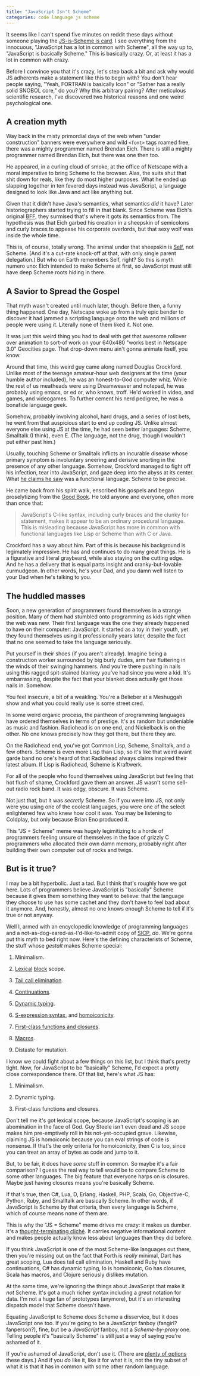 ```yaml
---
title: "JavaScript Isn't Scheme"
categories: code language js scheme
---
```


It seems like I can't spend five minutes on reddit these days without someone
playing the [JS-is-Scheme is card][thread]. I see everything from the innocuous,
"JavaScript has a lot in common with Scheme", all the way up to, "JavaScript is
basically Scheme." This is basically crazy. Or, at least it has a lot in common
with crazy.

[thread]: http://www.reddit.com/r/programming/comments/1g7gw7/the_angular_team_is_porting_angularjs_to_dart/cahzqav

Before I convince you that it's crazy, let's step back a bit and ask why would
JS adherents make a statement like this to begin with? You don't hear people
saying, "Yeah, FORTRAN is basically Icon" or "Sather has a really solid SNOBOL
core," do you? Why this arbitrary pairing? After meticulous scientific research,
I've discovered two historical reasons and one weird psychological one.

## A creation myth

Way back in the misty primordial days of the web when "under construction"
banners were everywhere and wild `<font>` tags roamed free, there was a mighty
programmer named Brendan Eich. There is still a mighty programmer named Brendan
Eich, but there was one then too.

He appeared, in a curling cloud of smoke, at the office of Netscape with a moral
imperative to bring Scheme to the browser. Alas, the suits shut that shit down
for reals, like they do most higher purposes. What he ended up slapping together
in ten fevered days instead was JavaScript, a language designed to look like
Java and act like anything but.

Given that it didn't have Java's semantics, what semantics *did* it have? Later
historiographers started trying to fill in that blank. Since Scheme was Eich's
original <abbr title="best friend 4eva <3 <3 <3 ">BFF</abbr>, they surmised
that's where it gots its semantics from. The hypothesis was that Eich garbed his
creation in a sheepskin of semicolons and curly braces to appease his corporate
overlords, but that sexy wolf was inside the whole time.

This is, of course, totally wrong. The animal under that sheepskin is [Self][],
not Scheme. (And it's a cut-rate knock-off at that, with only single parent
delegation.) But who on Earth remembers Self, right? So this is myth numero uno:
Eich intended to make Scheme at first, so JavaScript must still have deep Scheme
roots hiding in there.

[self]: http://selflanguage.org/

## A Savior to Spread the Gospel

That myth wasn't created until much later, though. Before then, a funny thing
happened. One day, Netscape woke up from a truly epic bender to discover it had
jammed a scripting language onto the web and millions of people were using it.
Literally none of them liked it. Not one.

It was just this weird thing you had to deal with get that awesome rollover over
animation to sort-of work on your 640x480 "works best in Netscape 3.0" Geocities
page. That drop-down menu ain't gonna animate itself, you know.

Around that time, this weird guy came along named Douglas Crockford. Unlike most
of the teenage amateur-hour web designers at the time (your humble author
included), he was an honest-to-God computer whiz. While the rest of us meatheads
were using Dreamweaver and notepad, he was probably using emacs, or ed or, who
knows, troff. He'd worked in video, and games, and videogames. To further cement
his nerd pedigree, he was a bonafide language geek.

Somehow, probably involving alcohol, hard drugs, and a series of lost bets, he
went from that auspicious start to end up coding JS. Unlike almost everyone else
using JS at the time, he had seen better languages: Scheme, Smalltalk (I think),
even E. (The language, not the drug, though I wouldn't put either past him.)

Usually, touching Scheme or Smalltalk inflicts an incurable disease whose
primary symptom is involuntary sneering and derisive snorting in the presence of
any other language. Somehow, Crockford managed to fight off his infection, tear
into JavaScript, and gaze deep into the abyss at its center. What [he claims he
saw][crock] was a functional language. Scheme to be precise.

[crock]: http://www.crockford.com/javascript/javascript.html

He came back from his spirit walk, enscribed his gospels and began proselytizing
from the [Good Book][]. He told anyone and everyone, often more than once that:

[good book]: http://www.amazon.com/dp/0596517742

> JavaScript's C-like syntax, including curly braces and the clunky for
> statement, makes it appear to be an ordinary procedural language. This is
> misleading because JavaScript has more in common with functional languages
> like Lisp or Scheme than with C or Java.

Crockford has a way about him. Part of this is because his background is
legimately impressive. He has and continues to do many great things. He is a
figurative and literal graybeard, while also staying on the cutting edge. And he
has a delivery that is equal parts insight and cranky-but-lovable curmudgeon. In
other words, he's your Dad, and you damn well listen to your Dad when he's
talking to you.

## The huddled masses

Soon, a new generation of programmers found themselves in a strange position.
Many of them had stumbled onto programming as kids right when the web was new.
Their first language was the one they already happened to have on their
computer: JavaScript. It started as a toy in their youth, yet they found
themselves using it professionally years later, despite the fact that no one
seemed to take the language seriously.

Put yourself in their shoes (if you aren't already). Imagine being a
construction worker surrounded by big burly dudes, arm hair fluttering in the
winds of their swinging hammers. And you're there pushing in nails using this
ragged spit-stained blankey you've had since you were a kid. It's embarrassing,
despite the fact that your blanket does actually get those nails in. Somehow.

You feel insecure, a bit of a weakling. You're a Belieber at a Meshuggah show
and what you could really use is some street cred.

In some weird organic process, the pantheon of programming languages have
ordered themselves in terms of prestige. It's as random but undeniable as music
and fashion. Radiohead is on one end, and Nickelback is on the other. No one
knows precisely how they got there, but there they are.

On the Radiohead end, you've got Common Lisp, Scheme, Smalltalk, and a few
others. Scheme is even more Lisp than Lisp, so it's like that weird avant garde
band no one's heard of that Radiohead always claims inspired their latest album.
If Lisp is Radiohead, Scheme is Kraftwerk.

For all of the people who found themselves using JavaScript but feeling that hot
flush of shame, Crockford gave them an answer. JS wasn't some sell-out radio
rock band. It was edgy, obscure. It was Scheme.

Not just that, but it was *secretly* Scheme. So if you were into JS, not only
were you using one of the coolest languages, you were one of the select
enlightened few who knew how cool it was. You may be listening to Coldplay, but
only because Brian Eno produced it.

This "JS = Scheme" meme was hugely legimitizing to a horde of programmers
feeling unsure of themselves in the face of grizzly C programmers who allocated
their own damn memory, probably right after building their own computer out of
rocks and twigs.

## But is it true?

I may be a bit hyperbolic. Just a tad. But I think that's roughly how we got
here. Lots of programmers believe JavaScript is "basically" Scheme because it
gives them something they want to believe: that the language they choose to use
has some cachet and they don't have to feel bad about it anymore. And, honestly,
almost no one knows enough Scheme to tell if it's true or not anyway.

Well I, armed with an encyclopedic knowledge of programming languages and a
not-as-dog-eared-as-I'd-like-to-admit copy of [SICP][], *do*. We're gonna put
this myth to bed right now. Here's the defining characterists of Scheme, the
stuff whose *gestalt* makes Scheme special:

[sicp]: http://mitpress.mit.edu/sicp/

1. Minimalism.

1. [Lexical][] [block][] scope.

1. [Tail call elimination][].

1. [Continuations][].

1. [Dynamic typing][].

1. [S-expression syntax][s-exprs], and [homoiconicity][].

1. [First-class functions and closures][closures].

1. [Macros](http://c2.com/cgi/wiki?SchemeMacroExamples).

1. Distaste for mutation.

[lexical]: http://c2.com/cgi/wiki?LexicalScoping
[block]: http://docs.racket-lang.org/reference/let.html
[tail call elimination]: http://stackoverflow.com/questions/310974/what-is-tail-call-optimization
[continuations]: http://lambda-the-ultimate.org/node/86
[dynamic typing]: http://c2.com/cgi/wiki?TypingQuadrant
[s-exprs]: https://en.wikipedia.org/wiki/S-expression
[homoiconicity]: http://calculist.org/blog/2012/04/17/homoiconicity-isnt-the-point/
[closures]: http://en.wikipedia.org/wiki/Closure_(computer_science)

I know we could fight about a few things on this list, but I think that's pretty
tight. Now, for JavaScript to be "basically" Scheme, I'd expect a pretty close
correspondence there. Of that list, here's what JS has:

1. Minimalism.

1. Dynamic typing.

1. First-class functions and closures.

Don't tell me it's got lexical scope, because JavaScript's scoping is an
abomination in the face of God. Guy Steele isn't even dead and JS scope makes
him pre-emptively roll in his not-yet-occupied grave. Likewise, claiming JS is
homoiconic because you can eval strings of code is nonsense. If that's the only
criteria for homoiconicity, then C is too, since you can treat an array of bytes
as code and jump to it.

But, to be fair, it does have *some* stuff in common. So maybe it's a fair
comparison? I guess the real way to tell would be to compare Scheme to some
other languages. The big feature that everyone harps on is closures. Maybe just
having closures means you're basically Scheme.

If that's true, then C#, Lua, D, Erlang, Haskell, PHP, Scala, Go, Objective-C,
Python, Ruby, and Smalltalk are basically Scheme. In other words, if JavaScript
is Scheme by that criteria, then every language is Scheme, which of course means
none of them are.

This is why the "JS = Scheme" meme drives me crazy: it makes us dumber. It's a
[thought-terminating cliché][cliche]. It carries negative informational content
and makes people actually know less about languages than they did before.

[cliche]: http://en.wikipedia.org/wiki/Thought-terminating_clich%C3%A9

If you think JavaScript is one of the most Scheme-like languages out there, then
you're missing out on the fact that Forth is *really* minimal, Dart has great
scoping, Lua does tail call elimination, Haskell and Ruby have continuations, C#
has dynamic typing, Io is homoiconic, Go has closures, Scala has macros, and
Clojure seriously dislikes mutation.

At the same time, we're ignoring the things about JavaScript that make it *not*
Scheme. It's got a much richer syntax including a *great* notation for data. I'm
not a huge fan of prototypes (anymore), but it's an interesting dispatch model
that Scheme doesn't have.

Equating JavaScript to Scheme does Scheme a disservice, but it does JavaScript
one too. If you're going to be a JavaScript fanboy (fangirl? fanperson?), fine,
but be a *JavaScript* fanboy, not a *Scheme-by-proxy* one. Telling people it's
"basically Scheme" is still just a way of saying you're ashamed of it.

If you're ashamed of JavaScript, don't use it. (There are [plenty of
options][js] these days.) And if you *do* like it, like it for what it is, not
the tiny subset of what it is that it has in common with some other random
language.

[js]: https://github.com/jashkenas/coffee-script/wiki/List-of-languages-that-compile-to-JS
